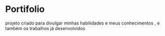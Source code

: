 # Portifolio
projeto criado para divulgar minhas habilidades e meus conhecimentos , e também os trabalhos já desenvolvidos
